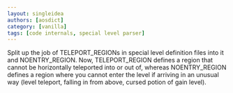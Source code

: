 ```yaml
---
layout: singleidea
authors: [aosdict]
category: [vanilla]
tags: [code internals, special level parser]
---
```

Split up the job of TELEPORT_REGIONs in special level definition files into it and NOENTRY_REGION. Now, TELEPORT_REGION defines a region that cannot be horizontally teleported into or out of, whereas NOENTRY_REGION defines a region where you cannot enter the level if arriving in an unusual way (level teleport, falling in from above, cursed potion of gain level).
